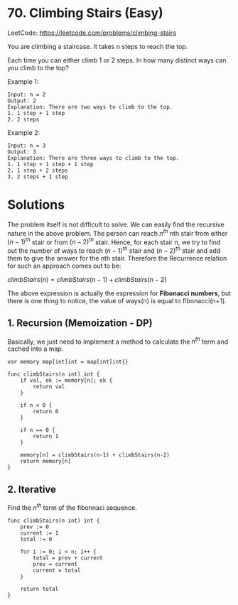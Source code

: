 # 70. Climbing Stairs (Easy)

LeetCode: https://leetcode.com/problems/climbing-stairs

You are climbing a staircase. It takes n steps to reach the top.

Each time you can either climb 1 or 2 steps. In how many distinct ways can you climb to the top?

Example 1:

```
Input: n = 2
Output: 2
Explanation: There are two ways to climb to the top.
1. 1 step + 1 step
2. 2 steps
```

Example 2:

```
Input: n = 3
Output: 3
Explanation: There are three ways to climb to the top.
1. 1 step + 1 step + 1 step
2. 1 step + 2 steps
3. 2 steps + 1 step
```

# Solutions

The problem itself is not difficult to solve. We can easily find the recursive nature in the above problem. The person can reach $n^{th}$ nth stair from either $(n-1)^{th}$ stair or from $(n-2)^{th}$ stair. Hence, for each stair n, we try to find out the number of ways to reach $(n-1)^{th}$ stair and $(n-2)^{th}$ stair and add them to give the answer for the nth stair. Therefore the Recurrence relation for such an approach comes out to be: 

$climbStairs(n) = climbStairs(n-1) + climbStairs(n-2)$

The above expression is actually the expression for **Fibonacci numbers**, but there is one thing to notice, the value of ways(n) is equal to fibonacci(n+1). 

## 1. Recursion (Memoization - DP)

Basically, we just need to implement a method to calculate the  $n^{th}$ term and cached into a map.

```golang
var memory map[int]int = map[int]int{}

func climbStairs(n int) int {
	if val, ok := memory[n]; ok {
		return val
	}

	if n < 0 {
		return 0
	}

	if n == 0 {
		return 1
	}

	memory[n] = climbStairs(n-1) + climbStairs(n-2)
	return memory[n]
}
```

## 2. Iterative

Find the $n^{th}$ term of the fibonnaci sequence.

```golang
func climbStairs(n int) int {
	prev := 0
	current := 1
	total := 0

	for i := 0; i < n; i++ {
		total = prev + current
		prev = current
		current = total
	}

	return total
}
```

